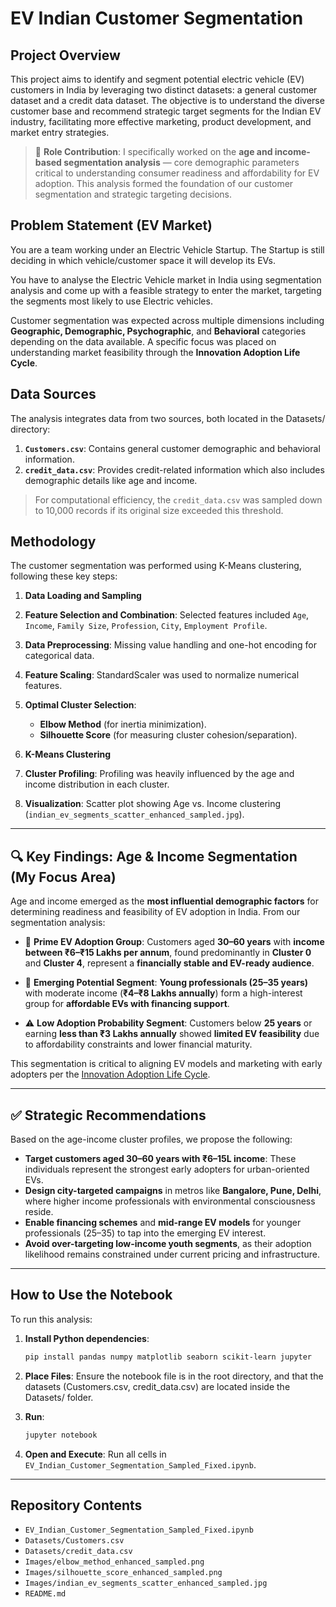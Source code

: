 # EV Indian Customer Segmentation

## Project Overview

This project aims to identify and segment potential electric vehicle (EV) customers in India by leveraging two distinct datasets: a general customer dataset and a credit data dataset. The objective is to understand the diverse customer base and recommend strategic target segments for the Indian EV industry, facilitating more effective marketing, product development, and market entry strategies.

> 👤 **Role Contribution**:
> I specifically worked on the **age and income-based segmentation analysis** — core demographic parameters critical to understanding consumer readiness and affordability for EV adoption. This analysis formed the foundation of our customer segmentation and strategic targeting decisions.

## Problem Statement (EV Market)

You are a team working under an Electric Vehicle Startup. The Startup is still deciding in which vehicle/customer space it will develop its EVs.

You have to analyse the Electric Vehicle market in India using segmentation analysis and come up with a feasible strategy to enter the market, targeting the segments most likely to use Electric vehicles.

Customer segmentation was expected across multiple dimensions including **Geographic, Demographic, Psychographic**, and **Behavioral** categories depending on the data available. A specific focus was placed on understanding market feasibility through the **Innovation Adoption Life Cycle**.

## Data Sources

The analysis integrates data from two sources, both located in the Datasets/ directory:

1. **`Customers.csv`**: Contains general customer demographic and behavioral information.
2. **`credit_data.csv`**: Provides credit-related information which also includes demographic details like age and income.

> For computational efficiency, the `credit_data.csv` was sampled down to 10,000 records if its original size exceeded this threshold.

## Methodology

The customer segmentation was performed using K-Means clustering, following these key steps:

1. **Data Loading and Sampling**
2. **Feature Selection and Combination**: Selected features included `Age`, `Income`, `Family Size`, `Profession`, `City`, `Employment Profile`.
3. **Data Preprocessing**: Missing value handling and one-hot encoding for categorical data.
4. **Feature Scaling**: StandardScaler was used to normalize numerical features.
5. **Optimal Cluster Selection**:

   * **Elbow Method** (for inertia minimization).
   * **Silhouette Score** (for measuring cluster cohesion/separation).
6. **K-Means Clustering**
7. **Cluster Profiling**: Profiling was heavily influenced by the age and income distribution in each cluster.
8. **Visualization**: Scatter plot showing Age vs. Income clustering (`indian_ev_segments_scatter_enhanced_sampled.jpg`).

---

## 🔍 Key Findings: Age & Income Segmentation (My Focus Area)

Age and income emerged as the **most influential demographic factors** for determining readiness and feasibility of EV adoption in India. From our segmentation analysis:

* 🔹 **Prime EV Adoption Group**:
  Customers aged **30–60 years** with **income between ₹6–₹15 Lakhs per annum**, found predominantly in **Cluster 0** and **Cluster 4**, represent a **financially stable and EV-ready audience**.

* 🔸 **Emerging Potential Segment**:
  **Young professionals (25–35 years)** with moderate income (**₹4–₹8 Lakhs annually**) form a high-interest group for **affordable EVs with financing support**.

* ⚠️ **Low Adoption Probability Segment**:
  Customers below **25 years** or earning **less than ₹3 Lakhs annually** showed **limited EV feasibility** due to affordability constraints and lower financial maturity.

This segmentation is critical to aligning EV models and marketing with early adopters per the [Innovation Adoption Life Cycle](https://en.wikipedia.org/wiki/Technology_adoption_life_cycle).

---

## ✅ Strategic Recommendations

Based on the age-income cluster profiles, we propose the following:

* **Target customers aged 30–60 years with ₹6–15L income**: These individuals represent the strongest early adopters for urban-oriented EVs.
* **Design city-targeted campaigns** in metros like **Bangalore, Pune, Delhi**, where higher income professionals with environmental consciousness reside.
* **Enable financing schemes** and **mid-range EV models** for younger professionals (25–35) to tap into the emerging EV interest.
* **Avoid over-targeting low-income youth segments**, as their adoption likelihood remains constrained under current pricing and infrastructure.

---

## How to Use the Notebook

To run this analysis:

1. **Install Python dependencies**:

   ```bash
   pip install pandas numpy matplotlib seaborn scikit-learn jupyter
   ```
2. **Place Files**: Ensure the notebook file is in the root directory, and that the datasets (Customers.csv, credit_data.csv) are located inside the Datasets/ folder.
3. **Run**:

   ```bash
   jupyter notebook
   ```
4. **Open and Execute**: Run all cells in `EV_Indian_Customer_Segmentation_Sampled_Fixed.ipynb`.

---

## Repository Contents

* `EV_Indian_Customer_Segmentation_Sampled_Fixed.ipynb`
* `Datasets/Customers.csv`
* `Datasets/credit_data.csv`
* `Images/elbow_method_enhanced_sampled.png`
* `Images/silhouette_score_enhanced_sampled.png`
* `Images/indian_ev_segments_scatter_enhanced_sampled.jpg`
* `README.md`




